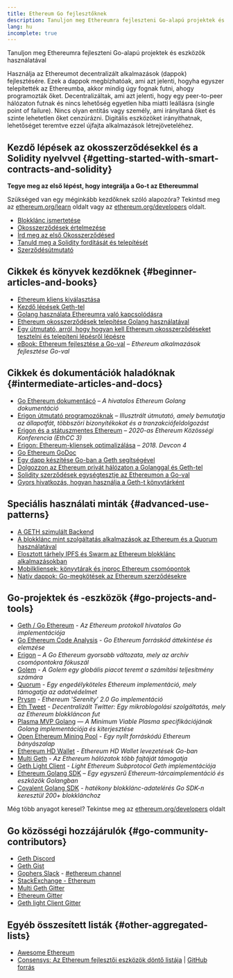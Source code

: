 ```yaml
---
title: Ethereum Go fejlesztőknek
description: Tanuljon meg Ethereumra fejleszteni Go-alapú projektek és eszközök használatával
lang: hu
incomplete: true
---
```


<FeaturedText>Tanuljon meg Ethereumra fejleszteni Go-alapú projektek és eszközök használatával</FeaturedText>

Használja az Ethereumot decentralizált alkalmazások (dappok) fejlesztésére. Ezek a dappok megbízhatóak, ami azt jelenti, hogyha egyszer telepítették az Ethereumba, akkor mindig úgy fognak futni, ahogy programozták őket. Decentralizáltak, ami azt jelenti, hogy egy peer-to-peer hálózaton futnak és nincs lehetőség egyetlen hiba miatti leállásra (single point of failure). Nincs olyan entitás vagy személy, ami irányítaná őket és szinte lehetetlen őket cenzúrázni. Digitális eszközöket irányíthatnak, lehetőséget teremtve ezzel újfajta alkalmazások létrejöveteléhez.

## Kezdő lépések az okosszerződésekkel és a Solidity nyelvvel {#getting-started-with-smart-contracts-and-solidity}

**Tegye meg az első lépést, hogy integrálja a Go-t az Ethereummal**

Szükséged van egy méginkább kezdőknek szóló alapozóra? Tekintsd meg az [ethereum.org/learn](/learn/) oldalt vagy az [ethereum.org/developers](/developers/) oldalt.

- [Blokklánc ismertetése](https://kauri.io/article/d55684513211466da7f8cc03987607d5/blockchain-explained)
- [Okosszerződések értelmezése](https://kauri.io/article/e4f66c6079e74a4a9b532148d3158188/ethereum-101-part-5-the-smart-contract)
- [Írd meg az első Okosszerződésed](https://kauri.io/article/124b7db1d0cf4f47b414f8b13c9d66e2/remix-ide-your-first-smart-contract)
- [Tanuld meg a Solidity fordítását és telepítését](https://kauri.io/article/973c5f54c4434bb1b0160cff8c695369/understanding-smart-contract-compilation-and-deployment)
- [Szerződésútmutató](https://github.com/ethereum/go-ethereum/wiki/Contract-Tutorial)

## Cikkek és könyvek kezdőknek {#beginner-articles-and-books}

- [Ethereum kliens kiválasztása](https://www.trufflesuite.com/docs/truffle/reference/choosing-an-ethereum-client)
- [Kezdő lépések Geth-tel](https://medium.com/@tzhenghao/getting-started-with-geth-c1a30b8d6458)
- [Golang használata Ethereumra való kapcsolódásra](https://www.youtube.com/watch?v=-7uChuO_VzM)
- [Ethereum okosszerződések telepítése Golang használatával](https://www.youtube.com/watch?v=pytGqQmDslE)
- [Egy útmutató, arról, hogy hogyan kell Ethereum okosszerződéseket tesztelni és telepíteni lépésről lépésre](https://hackernoon.com/a-step-by-step-guide-to-testing-and-deploying-ethereum-smart-contracts-in-go-9fc34b178d78)
- [eBook: Ethereum fejlesztése a Go-val](https://goethereumbook.org/) – _Ethereum alkalmazások fejlesztése Go-val_

## Cikkek és dokumentációk haladóknak {#intermediate-articles-and-docs}

- [Go Ethereum dokumentácó](https://geth.ethereum.org/docs/) – _A hivatalos Ethereum Golang dokumentáció_
- [Erigon útmutató programozóknak](https://github.com/ledgerwatch/erigon/blob/devel/docs/programmers_guide/guide.md) – _Illusztrált útmutató, amely bemutatja az állapotfát, többszöri bizonyítékokat és a tranzakciófeldolgozást_
- [Erigon és a státuszmentes Ethereum](https://youtu.be/3-Mn7OckSus?t=394) – _2020-as Ethereum Közösségi Konferencia (EthCC 3)_
- [Erigon: Ethereum-kliensek optimalizálása](https://www.youtube.com/watch?v=CSpc1vZQW2Q) – _2018. Devcon 4_
- [Go Ethereum GoDoc](https://godoc.org/github.com/ethereum/go-ethereum)
- [Egy dapp készítése Go-ban a Geth segítségével](https://kauri.io/#collections/A%20Hackathon%20Survival%20Guide/creating-a-dapp-in-go-with-geth/)
- [Dolgozzon az Ethereum privát hálózaton a Golanggal és Geth-tel](https://myhsts.org/tutorial-learn-how-to-work-with-ethereum-private-network-with-golang-with-geth.php)
- [Solidity szerződések egységtesztje az Ethereumon a Go-val](https://medium.com/coinmonks/unit-testing-solidity-contracts-on-ethereum-with-go-3cc924091281)
- [Gyors hivatkozás, hogyan használja a Geth-t könyvtárként](https://medium.com/coinmonks/web3-go-part-1-31c68c68e20e)

## Speciális használati minták {#advanced-use-patterns}

- [A GETH szimulált Backend](https://kauri.io/#collections/An%20ethereum%20test%20toolkit%20in%20Go/the-geth-simulated-backend/#_top)
- [A blokklánc mint szolgáltatás alkalmazások az Ethereum és a Quorum használatával](https://blockchain.dcwebmakers.com/blockchain-as-a-service-apps-using-ethereum-and-quorum.html)
- [Elosztott tárhely IPFS és Swarm az Ethereum blokklánc alkalmazásokban](https://blockchain.dcwebmakers.com/work-with-distributed-storage-ipfs-and-swarm-in-ethereum.html)
- [Mobilkliensek: könyvtárak és inproc Ethereum csomópontok](https://github.com/ethereum/go-ethereum/wiki/Mobile-Clients:-Libraries-and-Inproc-Ethereum-Nodes)
- [Natív dappok: Go-megkötések az Ethereum szerződésekre](https://github.com/ethereum/go-ethereum/wiki/Native-DApps:-Go-bindings-to-Ethereum-contracts)

## Go-projektek és -eszközök {#go-projects-and-tools}

- [Geth / Go Ethereum](https://github.com/ethereum/go-ethereum) - _Az Ethereum protokoll hivatalos Go implementációja_
- [Go Ethereum Code Analysis](https://github.com/ZtesoftCS/go-ethereum-code-analysis) - _Go Ethereum forráskód áttekintése és elemzése_
- [Erigon](https://github.com/ledgerwatch/erigon) – _A Go Ethereum gyorsabb változata, mely az archív csomópontokra fókuszál_
- [Golem](https://github.com/golemfactory/golem) - _A Golem egy globális piacot teremt a számítási teljesítmény számára_
- [Quorum](https://github.com/jpmorganchase/quorum) - _Egy engedélyköteles Ethereum implementáció, mely támogatja az adatvédelmet_
- [Prysm](https://github.com/prysmaticlabs/prysm) - _Ethereum 'Serenity' 2.0 Go implementáció_
- [Eth Tweet](https://github.com/yep/eth-tweet) - _Decentralizált Twitter: Egy mikroblogolási szolgáltatás, mely az Ethereum blokkláncon fut_
- [Plasma MVP Golang](https://github.com/kyokan/plasma) — _A Minimum Viable Plasma specifikációjának Golang implementációja és kiterjesztése_
- [Open Ethereum Mining Pool](https://github.com/sammy007/open-ethereum-pool) - _Egy nyílt forráskódú Ethereum bányászalap_
- [Ethereum HD Wallet](https://github.com/miguelmota/go-ethereum-hdwallet) - _Ethereum HD Wallet levezetések Go-ban_
- [Multi Geth](https://github.com/multi-geth/multi-geth) - _Az Ethereum hálózatok több fajtáját támogatja_
- [Geth Light Client](https://github.com/zsfelfoldi/go-ethereum/wiki/Geth-Light-Client) - _Light Ethereum Subprotocol Geth implementációja_
- [Ethereum Golang SDK](https://github.com/everFinance/goether) – _Egy egyszerű Ethereum-tárcaimplementáció és eszközök Golangban_
- [Covalent Golang SDK](https://github.com/covalenthq/covalent-api-sdk-go) - _hatékony blokklánc-adatelérés Go SDK-n keresztül 200+ blokklánchoz_

Még több anyagot keresel? Tekintse meg az [ethereum.org/developers](/developers/) oldalt

## Go közösségi hozzájárulók {#go-community-contributors}

- [Geth Discord](https://discordapp.com/invite/nthXNEv)
- [Geth Gist](https://gitter.im/ethereum/go-ethereum)
- [Gophers Slack](https://invite.slack.golangbridge.org/) - [#ethereum channel](https://gophers.slack.com/messages/C9HP1S9V2)
- [StackExchange - Ethereum](https://ethereum.stackexchange.com/)
- [Multi Geth Gitter](https://gitter.im/ethoxy/multi-geth)
- [Ethereum Gitter](https://gitter.im/ethereum/home)
- [Geth light Client Gitter](https://gitter.im/ethereum/light-client)

## Egyéb összesített listák {#other-aggregated-lists}

- [Awesome Ethereum](https://github.com/btomashvili/awesome-ethereum)
- [Consensys: Az Ethereum fejlesztői eszközök döntő listája](https://media.consensys.net/an-definitive-list-of-ethereum-developer-tools-2159ce865974) | [GitHub forrás](https://github.com/ConsenSys/ethereum-developer-tools-list)
